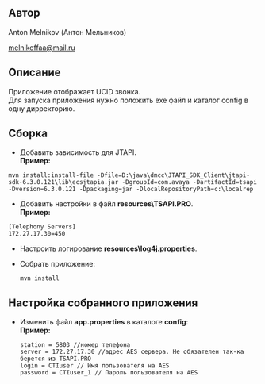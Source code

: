 ## Автор
Anton Melnikov (Антон Мельников)

melnikoffaa@mail.ru

## Описание
Приложение отображает UCID звонка.
<br/>
Для запуска приложения нужно положить exe файл и каталог config в одну дирректорию. 


## Сборка
* Добавить зависимость для JTAPI.<br/>
 **Пример:**
 ````
 mvn install:install-file -Dfile=D:\java\dmcc\JTAPI_SDK_Client\jtapi-sdk-6.3.0.121\lib\ecsjtapia.jar -DgroupId=com.avaya -DartifactId=tsapi -Dversion=6.3.0.121 -Dpackaging=jar -DlocalRepositoryPath=c:\localrep
 ````

* Добавить настройки в файл **resources\TSAPI.PRO**.<br/>
 **Пример:**
 ````
 [Telephony Servers]
 172.27.17.30=450
 ````

* Настроить логирование **resources\log4j.properties**.<br/>

* Собрать приложение:
  ````
  mvn install
  ````
 
## Настройка собранного приложения 
* Изменить файл **app.properties** в каталоге **config**: <br/>
 **Пример:**<br/>
  ```
  station = 5803 //номер телефона
  server = 172.27.17.30 //адрес AES сервера. Не обязателен так-ка берется из TSAPI.PRO 
  login = CTIuser // Имя пользователя на AES
  password = CTIuser_1 // Пароль пользователя на AES
  ```
